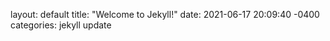 layout: default
title:  "Welcome to Jekyll!"
date:   2021-06-17 20:09:40 -0400
categories: jekyll update